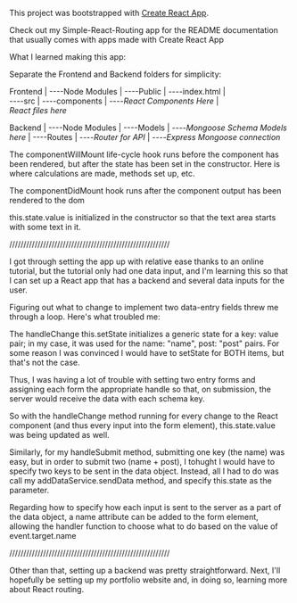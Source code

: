 This project was bootstrapped with [Create React App](https://github.com/facebookincubator/create-react-app).

Check out my Simple-React-Routing app for the README documentation that usually comes with apps made with Create React App

What I learned making this app:

Separate the Frontend and Backend folders for simplicity:

Frontend
|
----Node Modules
|
----Public
    |
    ----index.html
|    
----src
    |
    ----components
        |
        ----*React Components Here*
    |    
    *React files here*

Backend
|
----Node Modules
|
----Models
    |
    ----*Mongoose Schema Models here*
|
----Routes
    |
    ----*Router for API*
|
----*Express Mongoose connection*

The componentWillMount life-cycle hook runs before the component has been rendered, but after the state has been set in the constructor. Here is where calculations are made, methods set up, etc.

The componentDidMount hook runs after the component output has been rendered to the dom

this.state.value is initialized in the constructor so that the text area starts with some text in it. 

/////////////////////////////////////////////////////////

I got through setting the app up with relative ease thanks to an online tutorial, but the tutorial only had one data input, and I'm learning this so that I can set up a React app that has a backend and several data inputs for the user. 

Figuring out what to change to implement two data-entry fields threw me through a loop. Here's what troubled me:

The handleChange this.setState initializes a generic state for a key: value pair; in my case, it was used for the name: "name", post: "post" pairs. For some reason I was convinced I would have to setState for BOTH items, but that's not the case.

Thus, I was having a lot of trouble with setting two entry forms and assigning each form the appropriate handle so that, on submission, the server would receive the data with each schema key. 

So with the handleChange method running for every change to the React component (and thus every input into the form element), this.state.value was being updated as well. 

Similarly, for my handleSubmit method, submitting one key (the name) was easy, but in order to submit two (name + post), I tohught I would have to specify two keys to be sent in the data object. Instead, all I had to do was call my addDataService.sendData method, and specify this.state as the parameter.

Regarding how to specify how each input is sent to the server as a part of the data object, a name attribute can be added to the form element, allowing the handler function to choose what to do based on the value of event.target.name

/////////////////////////////////////////////////////////

Other than that, setting up a backend was pretty straightforward. Next, I'll hopefully be setting up my portfolio website and, in doing so, learning more about React routing.